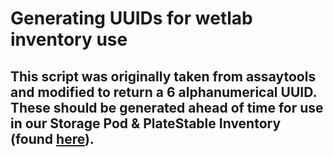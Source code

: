 # **Generating UUIDs for wetlab inventory use**

## This script was originally taken from assaytools and modified to return a 6 alphanumerical UUID. These should be generated ahead of time for use in our Storage Pod & PlateStable Inventory (found [here](https://docs.google.com/spreadsheets/d/1G5QUp8qXdvego0RQgK76sPDZQAlD6N8Jy37FBhYllTk/edit#gid=1138479250)).

